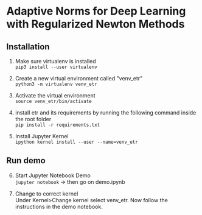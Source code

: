 # Adaptive Norms for Deep Learning with Regularized Newton Methods


## Installation

1. Make sure virtualenv is installed \
`pip3 install --user virtualenv`


2. Create a new virtual environment called "venv_etr"\
`python3 -m virtualenv venv_etr`

3. Activate the virtual environment\
`source venv_etr/bin/activate`

4. install etr and its requirements by running the following command inside the root folder\
`pip install -r requirements.txt`

5. Install Jupyter Kernel\
`ipython kernel install --user --name=venv_etr`

## Run demo
6. Start Jupyter Notebook Demo\
`jupyter notebook` -> then go on demo.ipynb

7. Change to correct kernel\
Under Kernel>Change kernel select venv_etr. Now follow the instructions in the demo notebook.
